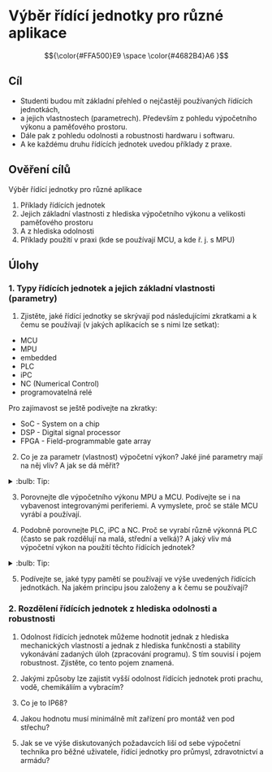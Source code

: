 [Co dodělat ]: #
[pojmy ]: #

# Výběr řídící jednotky pro různé aplikace

$${\color{#FFA500}E9 \space \color{#4682B4}A6 }$$

## Cíl

-   Studenti budou mít základní přehled o nejčastěji používaných řídících jednotkách,
-   a jejich vlastnostech (parametrech). Především z pohledu výpočetního výkonu a paměťového prostoru.
-   Dále pak z pohledu odolnosti a robustnosti hardwaru i softwaru.
-   A ke každému druhu řídících jednotek uvedou příklady z praxe.


## Ověření cílů

Výběr řídící jednotky pro různé aplikace

1. Příklady řídících jednotek 
2. Jejich základní vlastnosti z hlediska výpočetního výkonu a velikosti paměťového prostoru
3. A z hlediska odolnosti
4. Příklady použití v praxi (kde se používají MCU, a kde ř. j. s MPU)

## Úlohy

### 1. Typy řídících jednotek a jejich základní vlastnosti (parametry)

1. Zjistěte, jaké řídící jednotky se skrývají pod následujícími zkratkami a k čemu se používají (v jakých aplikacích se s nimi lze setkat):
-   MCU
-   MPU
-   embedded
-   PLC
-   iPC
-   NC (Numerical Control)
-   programovatelná relé

Pro zajímavost se ještě podívejte na zkratky:
-   SoC - System on a chip
-   DSP - Digital signal processor
-   FPGA - Field-programmable gate array 

2. Co je za parametr (vlastnost) výpočetní výkon? Jaké jiné parametry mají na něj vliv? A jak se dá měřit?

<details>
    <summary> :bulb: Tip: </summary>
        <p>Podívejte se, co to jsou benchmarky a k čemu se používají?</p>
        <p>A co je ekvivalent benchmarků pro mikrořadiče?</p>
</details>

3. Porovnejte dle výpočetního výkonu MPU a MCU. Podívejte se i na vybavenost integrovanými periferiemi. A vymyslete, proč se stále MCU vyrábí a používají.

4. Podobně porovnejte PLC, iPC a NC. Proč se vyrabí různě výkonná PLC (často se pak rozdělují na malá, střední a velká)? A jaký vliv má výpočetní výkon na použití těchto řídících jednotek?

<details>
    <summary> :bulb: Tip: </summary>
        <p>PLC se často navíc rozdělují podle výpočetního výkonu na malá/mini, též někdy jako programovatelná relé. Středně výkonná a velmi výkonná. Další hledisko je pak rozdělení na modulární a kompaktní. To do značné míry předurčuje, kde se dané PLC používá. Rozdělení a určení však není striktní, jde tedy spíše o získání představy, k čemu použít jakou řídící jednotku.</p>
</details>

5. Podívejte se, jaké typy pamětí se používají ve výše uvedených řídících jednotkách. Na jakém principu jsou založeny a k čemu se používají?


### 2. Rozdělení řídících jednotek z hlediska odolnosti a robustnosti

1. Odolnost řídících jednotek můžeme hodnotit jednak z hlediska mechanických vlastností a jednak z hlediska funkčnosti a stability vykonávání zadaných úloh (zpracování programu). S tím souvisí i pojem robustnost. Zjistěte, co tento pojem znamená.

2. Jakými způsoby lze zajistit vyšší odolnost řídících jednotek proti prachu, vodě, chemikáliím a vybracím?

3. Co je to IP68?

4. Jakou hodnotu musí minimálně mít zařízení pro montáž ven pod střechu?

5. Jak se ve výše diskutovaných požadavcích liší od sebe výpočetní technika pro běžné uživatele, řídící jednotky pro průmysl, zdravotnictví a armádu?




<!--

> :key: **xxxx**
>
> xxxx

-->